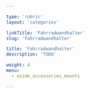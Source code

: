 ```yaml
---

type: 'rubric'
layout: 'categories'

linkTitle: 'Fahrradwandhalter'
slug: 'fahrradwandhalter'

title: 'Fahrradwandhalter'
description: 'TODO'

weight: 4
menu:
  - aside_accessories_mounts 

---
```

